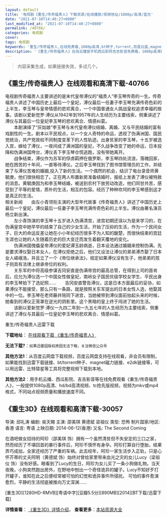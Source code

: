 ```yaml
---
layout: default
title: '电视剧《重生/传奇福贵人》下载资源/在线播放/视频地址/1080p/高清/蓝光'
date: "2021-07-10T14:40:27+0800"
last_modified_at: "2021-07-10T14:40:27+0800"
permalink: /40766/
categories: 电视剧
cover:
tags: 电视剧
keywords: '重生/传奇福贵人,在线免费看,1080p高清,bt种子,torrent,百度云盘,magnet,磁力链,迅雷下载资源'
description: '《重生/传奇福贵人》在线云播放手机西瓜影院吉吉影音免费看，1080p高清bd/hd未删减完整版和tc抢先枪版，mkv/mp4格式，附带bt/torrent种子、magnet/磁力链、百度云盘、网盘资源迅雷下载链接'
---
```


>内容采集生成，如果链接失效，多试几个。


## 《重生/传奇福贵人》在线观看和高清下载-40766

电视剧传奇福贵人主要讲述的是末代皇帝溥仪的&ldquo;福贵人&rdquo;李玉琴传奇的一生。传奇福贵人讲述了中国历史上最后一个皇妃，溥仪最后一任妻子李玉琴充满传奇色彩的上半生，李玉琴与皇帝情感的悲欢离合，一个中国普通女人挑战皇权追求幸福的故事。该剧以爱新觉罗·溥仪从1942年到1957年的人生经历为主要线索，侧重讲述了溥仪与其最后一位皇妃李玉琴的悲欢离合、情感纠葛。<br />　　本剧演绎了&ldquo;灰姑娘&rdquo;李玉琴与末代皇帝溥仪结婚、离婚、又与平民结婚的富有戏剧性的一生。剧本以平民视点，以一个女人奇特的命运，透视了伪满洲国、国民党统治，共产党政权不同制度变革下的人性轨迹。出身贫家的李玉琴，十五岁被选入宫，嫁给了溥仪，一夜间成了满洲国的皇妃，不久战争改变了她的命运，日本投降和伪满洲国垮台，溥仪丢下李玉琴仓慌逃跑，没有带她离开。<br />　　战争结束，溥仪作为苏军的俘虏羁押在俄罗斯，李玉琴四处流浪，落魄回家，她在困苦的十年间，一直等待溥仪。之后李玉琴找到了图书馆管理员的工作，并结束了与溥仪苦难的婚姻,投入了新的生活。一个偶然的机会，结识了电台录音师黄毓庚，他们很快相恋了。正在两人布置新房准备结婚时，报纸上发表了溥仪被特赦的消息。黄毓庚因为和李玉琴结婚，被送到农村下放劳动改造，他们同甘共苦，感受到了平等的爱情，质朴的生活，相互的包容。经历了种种坎坷的李玉琴感到这才是真正的生活。<br />相关新闻　　由左小青领衔主演的大型年代故事《传奇福贵人》讲述了中国历史上最后一个皇妃，溥仪最后一任妻子李玉琴充满传奇色彩的上半生。溥仪由著名演员杨立新出演。<br />　　左小青饰演的李玉琴十五岁进入伪满清宫，进宫初期还误以为是来学习的，在伪满皇宫中她早早的结束了自己的少女生活，开始了压抑的生活，作为一个民间女子，巨大的命运反差让她在小小年纪经历很多不为人知的酸楚，而很快结束的宫廷生涯也让她的人生随着历史的巨大变迁而发生着翻天覆地的变化。<br />　　伪满洲国傀儡皇帝溥仪的爱妃谭玉龄病逝，日本设法通过婚姻来控制伪满。先是要求溥仪娶日本女人，在溥仪拒绝之后，他们又设法让溥仪的弟弟溥杰娶了日本女人嵯峨浩，并且立了一个《帝位继承法》，规定如果溥仪没有生子，他弟弟的孩子则具有法律上继承帝位的权利。<br />　　关东军的中将高级参谋吉冈安直是伪满帝宫的最高总管，在得到上司的首肯后，应允为溥仪选一个中国女性做皇妃，南岭女子国民优级学校女学生、平民出身的李玉琴拍下了选妃照&hellip;…　　吉冈安直警告溥仪，这是日本方面最后的妥协，如果溥仪不能接受，那么只有一条路，就是按照关东军提出的日本女性人选，他娶其中的一位。李玉琴在老师藤井陪同下进宫，当她被带到溥仪面前抬起头来的时候，她看到的溥仪正笼罩在逆光的阴影里。这个黑暗的皇上终于闯进了她的生活。<br />　　该剧以爱新觉罗&middot;溥仪一九四二年到一九五七年的人生经历为主要线索，侧重讲述了溥仪与其最后一位皇妃李玉琴的悲欢离合、情感纠葛。


重生/传奇福贵人迅雷下载

**下载地址**： [在线观看下载 《重生/传奇福贵人》](https://www.993dy.com//vod-detail-id-11567.html) 


**无法下载?**：`如果迅雷因版权原因无法下载，关注微信公众号 `

**其他方法1**：从百度云网盘下载视频，百度云网盘支持在线观看，非会员有限制，如果能找到迅雷下载链接、bt/torrent种子、magnet磁力链接、e2dk链接等，可以用迅雷、比特彗星等工具将完整视频下载到本地。

**其他方法2**：用手机云播、西瓜影院、吉吉影音等在线免费观看《重生/传奇福贵人》，一般提供1080p高清、hd/bd高清视频、tc抢先版视频，视频为mkv或mp4格式，不同站点视频质量和播放速度不同。


## 《重生3D》在线观看和高清下载-30057

导演: 邱礼涛 编剧: 吳天賜 主演: 邵美琪 黄德斌 梁祖仪 类型: 恐怖 制片国家/地区: 香港 语言: 粤语 上映日期: 2014-06-12(香港) 又名: The Second Coming

在酒吧做女招待的阿珍（邵美琪 饰）拥有一个虽然清贫但不失安定的三口之家，然而经历了不堪回首的暴行事件后，阿珍不慎怀有身孕。阿珍打算自行堕胎，结果弄巧成拙，全家还经历了严重的车祸。此去经年，阿珍一家生活步入正轨，只是心怀芥蒂的丈夫阿明（黄德斌 饰）始终对曾给家里带来血光之灾的女儿Lucy（梁祖仪 饰）没有好感。眼看到了Lucy的生日，阿珍为女儿买了一条小狗做礼物。当天夜晚，小狗突然跑出房外，在野地中刨出一个奇怪诡异的罐子。Lucy不知好歹打开罐子，谁知在此之后便经常被可怕的幻觉和诡异事件所侵扰。 可怕的事件愈演愈烈，平静的生活彻底被推向万丈深渊……


[重生3D][1280HD-RMVB][粤语中字][豆瓣5.5分][890MB][2014][BT下载/迅雷下载]

**详情查看**： [《重生3D》详情介绍](/movie/30057/)， **查看更多**：[本站资源大全](/movie/t/all/)

